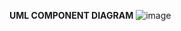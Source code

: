 **UML COMPONENT DIAGRAM**
![image](https://user-images.githubusercontent.com/50719300/121370672-95516d00-c945-11eb-9829-2ccef4605653.png)


